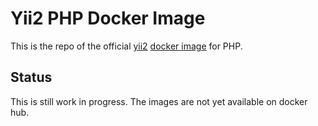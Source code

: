 # Yii2 PHP Docker Image

This is the repo of the official [yii2](http://www.yiiframework.com/)
[docker image](https://hub.docker.com/r/yiisoft/yii2-php/) for PHP.

## Status

This is still work in progress. The images are not yet available on docker hub.
